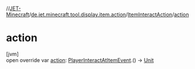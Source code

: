 //[JET-Minecraft](../../../index.md)/[de.jet.minecraft.tool.display.item.action](../index.md)/[ItemInteractAction](index.md)/[action](action.md)

# action

[jvm]\
open override var [action](action.md): [PlayerInteractAtItemEvent](../../de.jet.minecraft.runtime.event.interact/-player-interact-at-item-event/index.md).() -&gt; [Unit](https://kotlinlang.org/api/latest/jvm/stdlib/kotlin/-unit/index.html)
